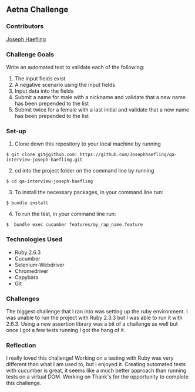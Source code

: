 ## Aetna Challenge

### Contributors
[Joseph Haefling](https://terminal.turing.edu/profiles/404)

### Challenge Goals
Write an automated test to validate each of the following:
1. The input fields exist
2. A negative scenario using the input fields
3. Input data into the fields
4. Submit a name for male with a nickname and validate that a new name has been prepended to the list
5. Submit twice for a female with a last initial and validate that a new name has been prepended to the list

### Set-up

1. Clone down this repository to your local machine by running
```
$ git clone git@github.com: https://github.com/Josephhaefling/qa-interview-joseph-haefling.git
```

2. cd into the project folder on the command line by running 
```
$ cd qa-interview-joseph-haefling
```

3. To install the necessary packages, in your command line run: 
```
$ bundle install
```

4. To run the test, in your command line run:
```
$  bundle exec cucumber features/my_rap_name.feature
```

### Technologies Used
 - Ruby 2.6.3
 - Cucumber
 - Selenium-Webdriver
 - Chromedriver
 - Capybara
 - Git
 
### Challenges
The biggest challenge that I ran into was setting up the ruby environment. I was unable to run the project with Ruby 2.3.3 but I was able to run it with 2.6.3. Using a new assertion library was a bit of a challenge as well but once I got a few tests running I got the hang of it. 
 

### Reflection
I really loved this challenge! Working on a testing with Ruby was very different than what I am used to, but I enjoyed it. Creating automated tests with cucumber is great, it seems like a much better approach than running tests on a virtual DOM. Working on  Thank's for the opportunity to complete this challenge.
